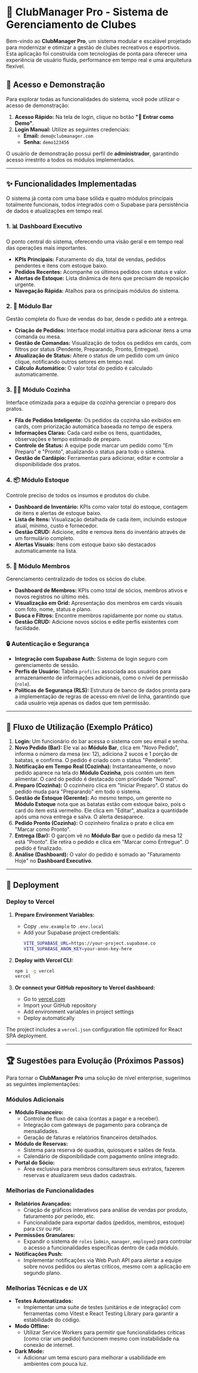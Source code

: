 # 🚀 ClubManager Pro - Sistema de Gerenciamento de Clubes

Bem-vindo ao **ClubManager Pro**, um sistema modular e escalável projetado para modernizar e otimizar a gestão de clubes recreativos e esportivos. Esta aplicação foi construída com tecnologias de ponta para oferecer uma experiência de usuário fluida, performance em tempo real e uma arquitetura flexível.

## 🔑 Acesso e Demonstração

Para explorar todas as funcionalidades do sistema, você pode utilizar o acesso de demonstração:

1.  **Acesso Rápido:** Na tela de login, clique no botão **"🚀 Entrar como Demo"**.
2.  **Login Manual:** Utilize as seguintes credenciais:
    *   **Email:** `demo@clubmanager.com`
    *   **Senha:** `demo123456`

O usuário de demonstração possui perfil de **administrador**, garantindo acesso irrestrito a todos os módulos implementados.

---

## ✨ Funcionalidades Implementadas

O sistema já conta com uma base sólida e quatro módulos principais totalmente funcionais, todos integrados com o Supabase para persistência de dados e atualizações em tempo real.

### 1. 📊 **Dashboard Executivo**
O ponto central do sistema, oferecendo uma visão geral e em tempo real das operações mais importantes.
- **KPIs Principais:** Faturamento do dia, total de vendas, pedidos pendentes e itens com estoque baixo.
- **Pedidos Recentes:** Acompanhe os últimos pedidos com status e valor.
- **Alertas de Estoque:** Lista dinâmica de itens que precisam de reposição urgente.
- **Navegação Rápida:** Atalhos para os principais módulos do sistema.

### 2. 🍻 **Módulo Bar**
Gestão completa do fluxo de vendas do bar, desde o pedido até a entrega.
- **Criação de Pedidos:** Interface modal intuitiva para adicionar itens a uma comanda ou mesa.
- **Gestão de Comandas:** Visualização de todos os pedidos em cards, com filtros por status (Pendente, Preparando, Pronto, Entregue).
- **Atualização de Status:** Altere o status de um pedido com um único clique, notificando outros setores em tempo real.
- **Cálculo Automático:** O valor total do pedido é calculado automaticamente.

### 3. 👨‍🍳 **Módulo Cozinha**
Interface otimizada para a equipe da cozinha gerenciar o preparo dos pratos.
- **Fila de Pedidos Inteligente:** Os pedidos da cozinha são exibidos em cards, com priorização automática baseada no tempo de espera.
- **Informações Claras:** Cada card exibe os itens, quantidades, observações e tempo estimado de preparo.
- **Controle de Status:** A equipe pode marcar um pedido como "Em Preparo" e "Pronto", atualizando o status para todo o sistema.
- **Gestão de Cardápio:** Ferramentas para adicionar, editar e controlar a disponibilidade dos pratos.

### 4. 📦 **Módulo Estoque**
Controle preciso de todos os insumos e produtos do clube.
- **Dashboard de Inventário:** KPIs como valor total do estoque, contagem de itens e alertas de estoque baixo.
- **Lista de Itens:** Visualização detalhada de cada item, incluindo estoque atual, mínimo, custo e fornecedor.
- **Gestão CRUD:** Adicione, edite e remova itens do inventário através de um formulário completo.
- **Alertas Visuais:** Itens com estoque baixo são destacados automaticamente na lista.

### 5. 👥 **Módulo Membros**
Gerenciamento centralizado de todos os sócios do clube.
- **Dashboard de Membros:** KPIs como total de sócios, membros ativos e novos registros no último mês.
- **Visualização em Grid:** Apresentação dos membros em cards visuais com foto, nome, status e plano.
- **Busca e Filtros:** Encontre membros rapidamente por nome ou status.
- **Gestão CRUD:** Adicione novos sócios e edite perfis existentes com facilidade.

### 🔒 **Autenticação e Segurança**
- **Integração com Supabase Auth:** Sistema de login seguro com gerenciamento de sessão.
- **Perfis de Usuário:** Tabela `profiles` associada aos usuários para armazenamento de informações adicionais, como o nível de permissão (`role`).
- **Políticas de Segurança (RLS):** Estrutura de banco de dados pronta para a implementação de regras de acesso em nível de linha, garantindo que cada usuário veja apenas os dados que tem permissão.

---

## 🔄 Fluxo de Utilização (Exemplo Prático)

1.  **Login:** Um funcionário do bar acessa o sistema com seu email e senha.
2.  **Novo Pedido (Bar):** Ele vai ao **Módulo Bar**, clica em "Novo Pedido", informa o número da mesa (ex: 12), adiciona 2 sucos e 1 porção de batatas, e confirma. O pedido é criado com o status "Pendente".
3.  **Notificação em Tempo Real (Cozinha):** Instantaneamente, o novo pedido aparece na tela do **Módulo Cozinha**, pois contém um item alimentar. O card do pedido é destacado com prioridade "Normal".
4.  **Preparo (Cozinha):** O cozinheiro clica em "Iniciar Preparo". O status do pedido muda para "Preparando" em todo o sistema.
5.  **Gestão de Estoque (Gerente):** Ao mesmo tempo, um gerente no **Módulo Estoque** nota que as batatas estão com estoque baixo, pois o card do item está vermelho. Ele clica em "Editar", atualiza a quantidade após uma nova entrega e salva. O alerta desaparece.
6.  **Pedido Pronto (Cozinha):** O cozinheiro finaliza o prato e clica em "Marcar como Pronto".
7.  **Entrega (Bar):** O garçom vê no **Módulo Bar** que o pedido da mesa 12 está "Pronto". Ele retira o pedido e clica em "Marcar como Entregue". O pedido é finalizado.
8.  **Análise (Dashboard):** O valor do pedido é somado ao "Faturamento Hoje" no **Dashboard Executivo**.

---

## 🚀 Deployment

### Deploy to Vercel

1. **Prepare Environment Variables:**
   - Copy `.env.example` to `.env.local`
   - Add your Supabase project credentials:
     ```bash
     VITE_SUPABASE_URL=https://your-project.supabase.co
     VITE_SUPABASE_ANON_KEY=your-anon-key-here
     ```

2. **Deploy with Vercel CLI:**
   ```bash
   npm i -g vercel
   vercel
   ```

3. **Or connect your GitHub repository to Vercel dashboard:**
   - Go to [vercel.com](https://vercel.com)
   - Import your GitHub repository
   - Add environment variables in project settings
   - Deploy automatically

The project includes a `vercel.json` configuration file optimized for React SPA deployment.

---

## 🏆 Sugestões para Evolução (Próximos Passos)

Para tornar o **ClubManager Pro** uma solução de nível enterprise, sugerimos as seguintes implementações:

### Módulos Adicionais
-   **Módulo Financeiro:**
    -   Controle de fluxo de caixa (contas a pagar e a receber).
    -   Integração com gateways de pagamento para cobrança de mensalidades.
    -   Geração de faturas e relatórios financeiros detalhados.
-   **Módulo de Reservas:**
    -   Sistema para reserva de quadras, quiosques e salões de festa.
    -   Calendário de disponibilidade com pagamento online integrado.
-   **Portal do Sócio:**
    -   Área exclusiva para membros consultarem seus extratos, fazerem reservas e atualizarem seus dados cadastrais.

### Melhorias de Funcionalidades
-   **Relatórios Avançados:**
    -   Criação de gráficos interativos para análise de vendas por produto, faturamento por período, etc.
    -   Funcionalidade para exportar dados (pedidos, membros, estoque) para `CSV` ou `PDF`.
-   **Permissões Granulares:**
    -   Expandir o sistema de `roles` (`admin`, `manager`, `employee`) para controlar o acesso a funcionalidades específicas dentro de cada módulo.
-   **Notificações Push:**
    -   Implementar notificações via Web Push API para alertar a equipe sobre novos pedidos ou alertas críticos, mesmo com a aplicação em segundo plano.

### Melhorias Técnicas e de UX
-   **Testes Automatizados:**
    -   Implementar uma suíte de testes (unitários e de integração) com ferramentas como Vitest e React Testing Library para garantir a estabilidade do código.
-   **Modo Offline:**
    -   Utilizar Service Workers para permitir que funcionalidades críticas (como criar um pedido) funcionem mesmo com instabilidade na conexão de internet.
-   **Dark Mode:**
    -   Adicionar um tema escuro para melhorar a usabilidade em ambientes com pouca luz.

